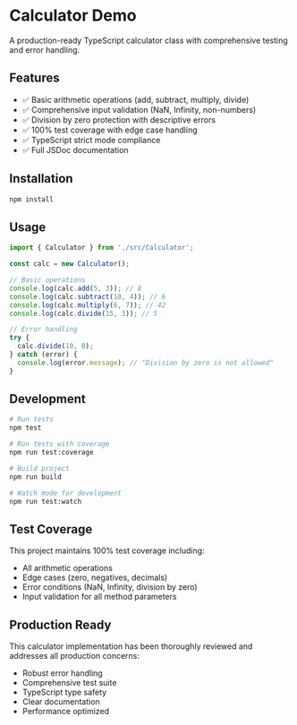 # Calculator Demo

A production-ready TypeScript calculator class with comprehensive testing and error handling.

## Features

- ✅ Basic arithmetic operations (add, subtract, multiply, divide)
- ✅ Comprehensive input validation (NaN, Infinity, non-numbers)
- ✅ Division by zero protection with descriptive errors
- ✅ 100% test coverage with edge case handling
- ✅ TypeScript strict mode compliance
- ✅ Full JSDoc documentation

## Installation

```bash
npm install
```

## Usage

```typescript
import { Calculator } from './src/Calculator';

const calc = new Calculator();

// Basic operations
console.log(calc.add(5, 3)); // 8
console.log(calc.subtract(10, 4)); // 6
console.log(calc.multiply(6, 7)); // 42
console.log(calc.divide(15, 3)); // 5

// Error handling
try {
  calc.divide(10, 0);
} catch (error) {
  console.log(error.message); // "Division by zero is not allowed"
}
```

## Development

```bash
# Run tests
npm test

# Run tests with coverage
npm run test:coverage

# Build project
npm run build

# Watch mode for development
npm run test:watch
```

## Test Coverage

This project maintains 100% test coverage including:

- All arithmetic operations
- Edge cases (zero, negatives, decimals)
- Error conditions (NaN, Infinity, division by zero)
- Input validation for all method parameters

## Production Ready

This calculator implementation has been thoroughly reviewed and addresses all production concerns:

- Robust error handling
- Comprehensive test suite
- TypeScript type safety
- Clear documentation
- Performance optimized
